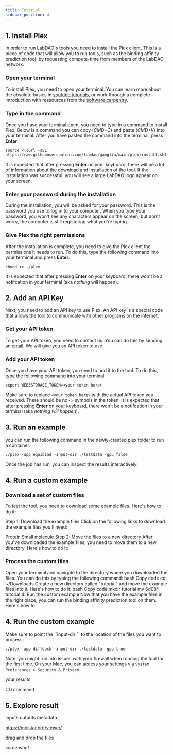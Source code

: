 ```yaml
---
title: Tutorial
sidebar_position: 4
---
```


## 1. Install Plex
In order to run LabDAO's tools you need to install the Plex client. This is a piece of code that will allow you to run tools, such as the binding affinity prediction tool, by requesting compute-time from members of the LabDAO network.

### Open your terminal
To install Plex, you need to open your terminal. You can learn more about the absolute basics in [youtube tutorials](https://youtu.be/aKRYQsKR46I?t=36), or work through a complete introduction with ressources from the [software carpentry](https://swcarpentry.github.io/shell-novice/01-intro/index.html).

### Type in the command
Once you have your terminal open, you need to type in a command to install Plex. Below is a command you can copy (*CMD+C*) and paste (*CMD+V*) into your terminal. After you have pasted the command into the terminal, press **Enter**:

```
source <(curl -sSL https://raw.githubusercontent.com/labdao/ganglia/main/plex/install.sh)
```

It is expected that after pressing **Enter** on your keyboard, there will be a lot of information about the download and installation of the tool. If the installation was successful, you will see a large LabDAO logo appear on your screen. 

### Enter your password during the installation
During the installation, you will be asked for your password. This is the password you use to log in to your computer. When you type your password, you won't see any characters appear on the screen, but don't worry, the computer is still registering what you're typing.

### Give Plex the right permissions
After the installation is complete, you need to give the Plex client the permissions it needs to run. To do this, type the following command into your terminal and press **Enter**:

```
chmod +x ./plex
```

It is expected that after pressing **Enter** on your keyboard, there won't be a notifcation in your terminal (aka *nothing* will happen).

## 2. Add an API Key
Next, you need to add an API key to use Plex. An API key is a special code that allows the tool to communicate with other programs on the internet.

### Get your API token
To get your API token, you need to contact us. You can do this by sending an [email](mailto:stewards@labdao.com). We will give you an API token to use.

### Add your API token
Once you have your API token, you need to add it to the tool. To do this, type the following command into your terminal:

```
export WEB3STORAGE_TOKEN=<your token here>
```

Make sure to replace ```<your token here>``` with the actual API token you received. There should be no ```<>``` symbols in the token. It is expected that after pressing **Enter** on your keyboard, there won't be a notifcation in your terminal (aka *nothing will happen*).

## 3. Run an example

you can run the following command in the newly-created plex folder to run a container:

```
./plex -app equibind -input-dir ./testdata -gpu false
```
Once the job has run, you can inspect the results interactively.

## 4. Run a custom example

### Download a set of custom files
To test the tool, you need to download some example files. Here's how to do it:

Step 1: Download the example files
Click on the following links to download the example files you'll need:

Protein
Small molecule
Step 2: Move the files to a new directory
After you've downloaded the example files, you need to move them to a new directory. Here's how to do it:


### Process the custom files
Open your terminal and navigate to the directory where you downloaded the files. You can do this by typing the following command:
bash
Copy code
cd ~/Downloads
Create a new directory called "tutorial" and move the example files into it. Here's how to do it:
bash
Copy code
mkdir tutorial
mv 6d08* tutorial
4. Run the custom example
Now that you have the example files in the right place, you can run the binding affinity prediction tool on them. Here's how to


## 4. Run the custom example
 Make sure to point the ``ìnput-dir``` to the location of the files you want to process:

```
./plex -app diffdock -input-dir ./testdata -gpu true
```

Note: you might run into issues with your firewall when running the tool for the first time. On your Mac, you can access your settings via ```System Preferences > Security & Privacy```.

your results

CD command

## 5. Explore result

inputs
outputs
metadata

https://molstar.org/viewer/

drag and drop the files

*screenshot* 